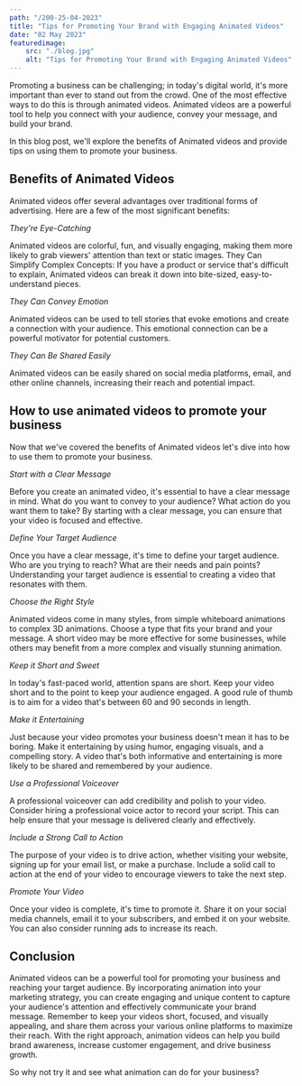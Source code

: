 ```yaml
---
path: "/200-25-04-2023"
title: "Tips for Promoting Your Brand with Engaging Animated Videos"
date: "02 May 2023"
featuredimage: 
    src: "./blog.jpg"
    alt: "Tips for Promoting Your Brand with Engaging Animated Videos"
---
```


Promoting a business can be challenging; in today's digital world, it's more important than ever to stand out from the crowd. One of the most effective ways to do this is through animated videos. Animated videos are a powerful tool to help you connect with your audience, convey your message, and build your brand. 

In this blog post, we'll explore the benefits of Animated videos and provide tips on using them to promote your business.


<h2>Benefits of Animated Videos</h2>


Animated videos offer several advantages over traditional forms of advertising. Here are a few of the most significant benefits:

<em>They're Eye-Catching</em>

Animated videos are colorful, fun, and visually engaging, making them more likely to grab viewers' attention than text or static images.
They Can Simplify Complex Concepts: If you have a product or service that's difficult to explain, Animated videos can break it down into bite-sized, easy-to-understand pieces.

<em>They Can Convey Emotion</em> 

Animated videos can be used to tell stories that evoke emotions and create a connection with your audience. This emotional connection can be a powerful motivator for potential customers.

<em>They Can Be Shared Easily</em>

Animated videos can be easily shared on social media platforms, email, and other online channels, increasing their reach and potential impact.

<h2> How to use animated videos to promote your business</h2>

Now that we've covered the benefits of Animated videos let's dive into how to use them to promote your business.

<em>Start with a Clear Message</em>

Before you create an animated video, it's essential to have a clear message in mind. What do you want to convey to your audience? What action do you want them to take? By starting with a clear message, you can ensure that your video is focused and effective.

<em>Define Your Target Audience</em>

Once you have a clear message, it's time to define your target audience. Who are you trying to reach? What are their needs and pain points? Understanding your target audience is essential to creating a video that resonates with them.

<em>Choose the Right Style</em>

Animated videos come in many styles, from simple whiteboard animations to complex 3D animations. Choose a type that fits your brand and your message. A short video may be more effective for some businesses, while others may benefit from a more complex and visually stunning animation.

<em>Keep it Short and Sweet</em>

In today's fast-paced world, attention spans are short. Keep your video short and to the point to keep your audience engaged. A good rule of thumb is to aim for a video that's between 60 and 90 seconds in length.

<em>Make it Entertaining</em>

Just because your video promotes your business doesn't mean it has to be boring. Make it entertaining by using humor, engaging visuals, and a compelling story. A video that's both informative and entertaining is more likely to be shared and remembered by your audience.

<em>Use a Professional Voiceover</em>

A professional voiceover can add credibility and polish to your video. Consider hiring a professional voice actor to record your script. This can help ensure that your message is delivered clearly and effectively.

<em>Include a Strong Call to Action</em>

The purpose of your video is to drive action, whether visiting your website, signing up for your email list, or make a purchase. Include a solid call to action at the end of your video to encourage viewers to take the next step.

<em>Promote Your Video</em>

Once your video is complete, it's time to promote it. Share it on your social media channels, email it to your subscribers, and embed it on your website. You can also consider running ads to increase its reach.


<h2>Conclusion</h2>

Animated videos can be a powerful tool for promoting your business and reaching your target audience. By incorporating animation into your marketing strategy, you can create engaging and unique content to capture your audience's attention and effectively communicate your brand message. Remember to keep your videos short, focused, and visually appealing, and share them across your various online platforms to maximize their reach. With the right approach, animation videos can help you build brand awareness, increase customer engagement, and drive business growth. 

So why not try it and see what animation can do for your business?




